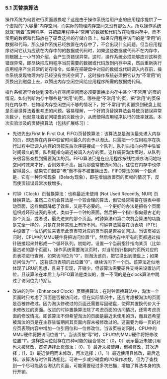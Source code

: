
### 5.1 页替换算法

操作系统为何要进行页面置换呢？这是由于操作系统给用户态的应用程序提供了一个虚拟的“大容量”内存空间，而实际的物理内存空间又没有那么大。所以操作系统就就“瞒着”应用程序，只把应用程序中“常用”的数据和代码放在物理内存中，而不常用的数据和代码放在了硬盘这样的存储介质上。如果应用程序访问的是“常用”的数据和代码，那么操作系统已经放置在内存中了，不会出现什么问题。但当应用程序访问它认为应该在内存中的的数据或代码时，如果这些数据或代码不在内存中，则根据上一小节的介绍，会产生页错误异常。这时，操作系统必须能够应对这种页错误异常，即尽快把应用程序当前需要的数据或代码放到内存中来，然后重新执行应用程序产生异常的访存指令。如果在把硬盘中对应的数据或代码调入内存前，操作系统发现物理内存已经没有空闲空间了，这时操作系统必须把它认为“不常用”的页换出到磁盘上去，以腾出内存空闲空间给应用程序所需的数据或代码。

操作系统迟早会碰到没有内存空闲空间而必须要置换出内存中某个“不常用”的页的情况。如何判断内存中哪些是“常用”的页，哪些是“不常用”的页，把“常用”的页保持在内存中，在物理内存空闲空间不够的情况下，把“不常用”的页置换到硬盘上就是页替换算法着重考虑的问题。容易理解，一个好的页替换算法会导致页错误异常次数少，也就意味着访问硬盘的次数也少，从而使得应用程序执行的效率就高。本次实验涉及的页替换算法（包括扩展练习）：

* 先进先出(First In First Out, FIFO)页替换算法：该算法总是淘汰最先进入内存的页，即选择在内存中驻留时间最久的页予以淘汰。只需把一个应用程序在执行过程中已调入内存的页按先后次序链接成一个队列，队列头指向内存中驻留时间最久的页，队列尾指向最近被调入内存的页。这样需要淘汰页时，从队列头很容易查找到需要淘汰的页。FIFO算法只是在应用程序按线性顺序访问地址空间时效果才好，否则效率不高。因为那些常被访问的页，往往在内存中也停留得最久，结果它们因变“老”而不得不被置换出去。FIFO算法的另一个缺点是，它有一种异常现象（Belady现象），即在增加放置页的页帧的情况下，反而使页错误异常次数增多。

* 时钟（Clock）页替换算法：也称最近未使用 (Not Used Recently, NUR)
页替换算法。虽然二次机会算法是一个较合理的算法，但它经常需要在链表中移动页面，这样做既降低了效率，又是不必要的。一个更好的办法是把各个页面组织成环形链表的形式，类似于一个钟的表面。然后把一个指针指向最古老的那个页面，或者说，最先进来的那个页面。时钟算法和第二次机会算法的功能是完全一样的，只是在具体实现上有所不同。时钟算法需要在页表项（PTE）中设置了一位访问位来表示此页表项对应的页当前是否被访问过。当该页被访问时，CPU中的MMU硬件将把访问位置“1”。然后将内存中所有的页都通过指针链接起来并形成一个循环队列。初始时，设置一个当前指针指向某页（比如最古老的那个页面）。操作系统需要淘汰页时，对当前指针指向的页所对应的页表项进行查询，如果访问位为“0”，则淘汰该页，把它换出到硬盘上；如果访问位为“1”，这将该页表项的此位置“0”，继续访问下一个页。该算法近似地体现了LRU的思想，且易于实现，开销少。但该算法需要硬件支持来设置访问位，且该算法在本质上与FIFO算法是类似的，惟一不同的是在clock算法中跳过了访问位为1的页。

* 改进的时钟（Enhanced Clock）页替换算法：在时钟置换算法中，淘汰一个页面时只考虑了页面是否被访问过，但在实际情况中，还应考虑被淘汰的页面是否被修改过。因为淘汰修改过的页面还需要写回硬盘，使得其置换代价大于未修改过的页面。改进的时钟置换算法除了考虑页面的访问情况，还需考虑页面的修改情况。即该算法不但希望淘汰的页面是最近未使用的页，而且还希望被淘汰的页是在主存驻留期间其页面内容未被修改过的。这需要为每一页的对应页表项内容中增加一位引用位和一位修改位。当该页被访问时，CPU中的MMU硬件将把访问位置“1”。当该页被“写”时，CPU中的MMU硬件将把修改位置“1”。这样这两位就存在四种可能的组合情况：（0，0）表示最近未被引用也未被修改，首先选择此页淘汰；（0，1）最近未被使用，但被修改，其次选择；（1，0）最近使用而未修改，再次选择；（1，1）最近使用且修改，最后选择。该算法与时钟算法相比，可进一步减少磁盘的I/O操作次数，但为了查找到一个尽可能适合淘汰的页面，可能需要经过多次扫描，增加了算法本身的执行开销。
